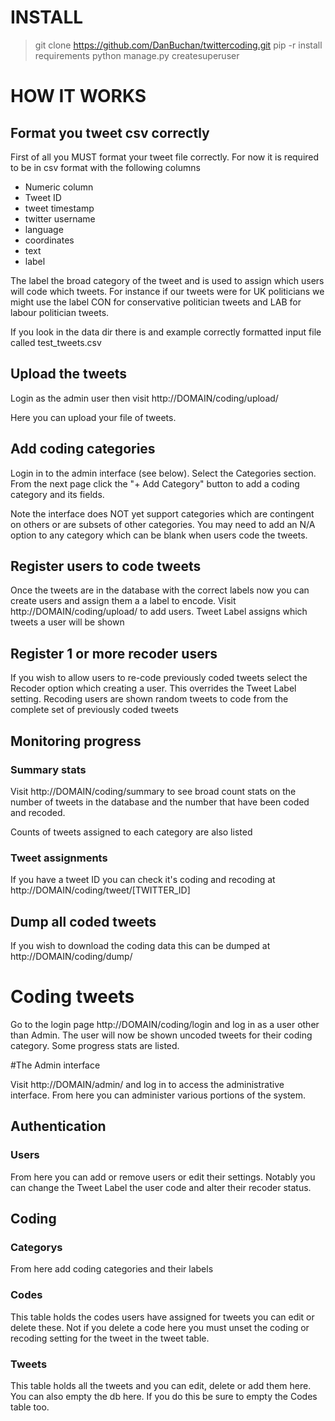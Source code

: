 # INSTALL

> git clone https://github.com/DanBuchan/twittercoding.git
> pip -r install requirements
> python manage.py createsuperuser

# HOW IT WORKS

## Format you tweet csv correctly

First of all you MUST format your tweet file correctly. For now it is required
to be in csv format with the following columns

* Numeric column
* Tweet ID
* tweet timestamp
* twitter username
* language
* coordinates
* text
* label

The label the broad category of the tweet and is used to assign which users
will code which tweets. For instance if our tweets were for UK politicians we
might use the label CON for conservative politician tweets and LAB for labour
politician tweets.

If you look in the data dir there is and example correctly formatted input file called test_tweets.csv

## Upload the tweets

Login as the admin user then visit http://DOMAIN/coding/upload/

Here you can upload your file of tweets.

## Add coding categories

Login in to the admin interface (see below). Select the Categories section. From
the next page click the "+ Add Category" button to add a coding category and its fields.

Note the interface does NOT yet support categories which are contingent on others
or are subsets of other categories. You may need to add an N/A option to any
category which can be blank when users code the tweets.

## Register users to code tweets

Once the tweets are in the database with the correct labels now you can create users and assign them a a label to encode. Visit http://DOMAIN/coding/upload/
to add users. Tweet Label assigns which tweets a user will be shown

## Register 1 or more recoder users

If you wish to allow users to re-code previously coded tweets select the
Recoder option which creating a user. This overrides the Tweet Label setting.
Recoding users are shown random tweets to code from the complete set of previously
coded tweets

## Monitoring progress

### Summary stats

Visit http://DOMAIN/coding/summary to see broad count stats on the number
of tweets in the database and the number that have been coded and recoded.

Counts of tweets assigned to each category are also listed

### Tweet assignments

If you have a tweet ID you can check it's coding and recoding at
http://DOMAIN/coding/tweet/[TWITTER_ID]

## Dump all coded tweets

If you wish to download the coding data this can be dumped at http://DOMAIN/coding/dump/

# Coding tweets

Go to the login page http://DOMAIN/coding/login and log in as a user other than
Admin. The user will now be shown uncoded tweets for their coding category. Some progress stats are listed.

#The Admin interface

Visit http://DOMAIN/admin/ and log in to access the administrative interface.
From here you can administer various portions of the system.

## Authentication

### Users

From here you can add or remove users or edit their settings. Notably you can
change the Tweet Label the user code and alter their recoder status.

## Coding

### Categorys

From here add coding categories and their labels

### Codes

This table holds the codes users have assigned for tweets you can edit or delete
these. Not if you delete a code here you must unset the coding or recoding setting for the tweet in the tweet table.

### Tweets

This table holds all the tweets and you can edit, delete or add them here. You can also empty the db here. If you do this be sure to empty the Codes table too.

